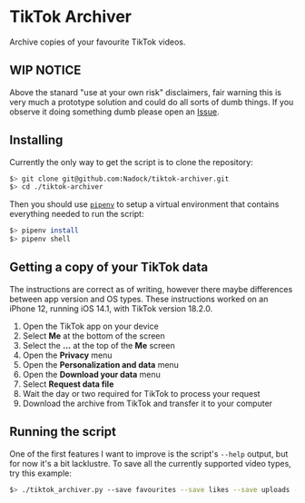 # TikTok Archiver

Archive copies of your favourite TikTok videos.

## WIP NOTICE

Above the stanard "use at your own risk" disclaimers, fair warning this is very much a
prototype solution and could do all sorts of dumb things. If you observe it doing
something dumb please open an [Issue](https://github.com/Nadock/tiktok-archiver/issues).

## Installing

Currently the only way to get the script is to clone the repository:

```bash
$> git clone git@github.com:Nadock/tiktok-archiver.git
$> cd ./tiktok-archiver
```

Then you should use [`pipenv`](https://github.com/pypa/pipenv) to setup a virtual
environment that contains everything needed to run the script:

```bash
$> pipenv install
$> pipenv shell
```

## Getting a copy of your TikTok data

The instructions are correct as of writing, however there maybe differences between app
version and OS types. These instructions worked on an iPhone 12, running iOS 14.1, with
TikTok version 18.2.0.

1. Open the TikTok app on your device
1. Select **Me** at the bottom of the screen
1. Select the **...** at the top of the **Me** screen
1. Open the **Privacy** menu
1. Open the **Personalization and data** menu
1. Open the **Download your data** menu
1. Select **Request data file**
1. Wait the day or two required for TikTok to process your request
1. Download the archive from TikTok and transfer it to your computer

## Running the script

One of the first features I want to improve is the script's `--help` output, but for now
it's a bit lacklustre. To save all the currently supported video types, try this
example:

```bash
$> ./tiktok_archiver.py --save favourites --save likes --save uploads --save history {archive_path} {output_path}
```
